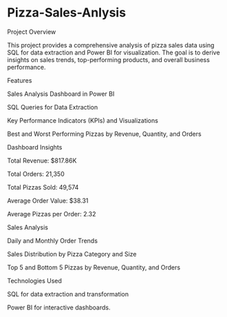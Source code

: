 # Pizza-Sales-Anlysis
Project Overview

This project provides a comprehensive analysis of pizza sales data using SQL for data extraction and Power BI for visualization. The goal is to derive insights on sales trends, top-performing products, and overall business performance.

Features

Sales Analysis Dashboard in Power BI

SQL Queries for Data Extraction

Key Performance Indicators (KPIs) and Visualizations

Best and Worst Performing Pizzas by Revenue, Quantity, and Orders

Dashboard Insights

Total Revenue: $817.86K

Total Orders: 21,350

Total Pizzas Sold: 49,574

Average Order Value: $38.31

Average Pizzas per Order: 2.32

Sales Analysis

Daily and Monthly Order Trends

Sales Distribution by Pizza Category and Size

Top 5 and Bottom 5 Pizzas by Revenue, Quantity, and Orders

Technologies Used

SQL for data extraction and transformation

Power BI for interactive dashboards.
